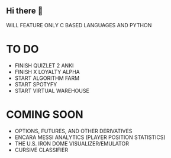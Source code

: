 ## Hi there 👋
WILL FEATURE ONLY C BASED LANGUAGES AND PYTHON

# TO DO
- FINISH QUIZLET 2 ANKI
- FINISH X LOYALTY ALPHA
- START ALGORITHM FARM
- START SPOTYFY 
- START VIRTUAL WAREHOUSE

# COMING SOON
- OPTIONS, FUTURES, AND OTHER DERIVATIVES
- ENCARA MESSI ANALYTICS (PLAYER POSITION STATISTICS)
- THE U.S. IRON DOME VISUALIZER/EMULATOR
- CURSIVE CLASSIFIER
<!--
**CHRISSY-FRANKY/CHRISSY-FRANKY** is a ✨ _special_ ✨ repository because its `README.md` (this file) appears on your GitHub profile.

Here are some ideas to get you started:

- 🔭 I’m currently working on ...
- 🌱 I’m currently learning ...
- 👯 I’m looking to collaborate on ...
- 🤔 I’m looking for help with ...
- 💬 Ask me about ...
- 📫 How to reach me: ...
- 😄 Pronouns: ...
- ⚡ Fun fact: ...
-->
